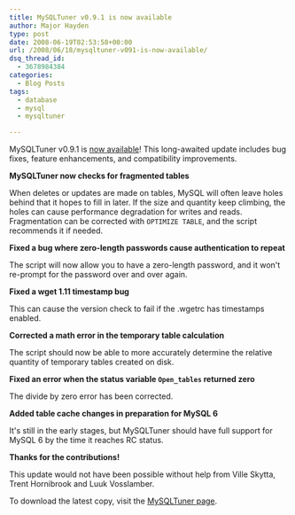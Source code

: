 ```yaml
---
title: MySQLTuner v0.9.1 is now available
author: Major Hayden
type: post
date: 2008-06-19T02:53:58+00:00
url: /2008/06/18/mysqltuner-v091-is-now-available/
dsq_thread_id:
  - 3678984384
categories:
  - Blog Posts
tags:
  - database
  - mysql
  - mysqltuner

---
```

MySQLTuner v0.9.1 is [now available][1]! This long-awaited update includes bug fixes, feature enhancements, and compatibility improvements.

**MySQLTuner now checks for fragmented tables**

When deletes or updates are made on tables, MySQL will often leave holes behind that it hopes to fill in later. If the size and quantity keep climbing, the holes can cause performance degradation for writes and reads. Fragmentation can be corrected with `OPTIMIZE TABLE`, and the script recommends it if needed.

**Fixed a bug where zero-length passwords cause authentication to repeat**

The script will now allow you to have a zero-length password, and it won't re-prompt for the password over and over again.

**Fixed a wget 1.11 timestamp bug**

This can cause the version check to fail if the .wgetrc has timestamps enabled.

**Corrected a math error in the temporary table calculation**

The script should now be able to more accurately determine the relative quantity of temporary tables created on disk.

**Fixed an error when the status variable `Open_tables` returned zero**

The divide by zero error has been corrected.

**Added table cache changes in preparation for MySQL 6**

It's still in the early stages, but MySQLTuner should have full support for MySQL 6 by the time it reaches RC status.

**Thanks for the contributions!**

This update would not have been possible without help from Ville Skytta, Trent Hornibrook and Luuk Vosslamber.

To download the latest copy, visit the [MySQLTuner page][1].

 [1]: http://rackerhacker.com/mysqltuner/
